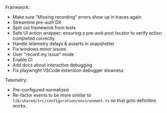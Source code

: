 Framework:
- Make sure "Missing recording" errors show up in traces again
- Streamline pre-auth DX
- Split out framework from tests
- Safe UI action wrapper; ensuring a pre-and-post locator to verify action completed correctly.
- Handle telemetry delays & asserts in snapshotter
- Fix windows minor issues
- User "record my issue" mode
- Enable CI
- Add docs about interactive debugging
- Fix playwright VSCode extension debugger slowness

Telemetry:
- Pre-configured normalized
- Re-factor events to be more similar to `lib/shared/src/configuration/environment.ts` so that goto definitino works.
